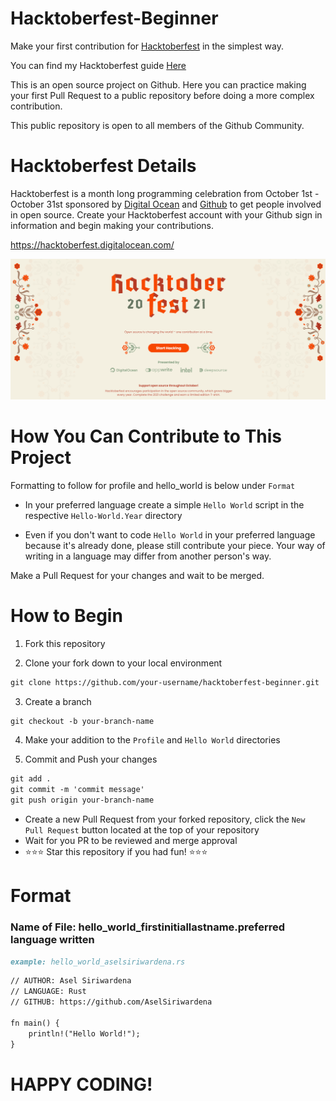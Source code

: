 # Hacktoberfest-Beginner
Make your first contribution for [Hacktoberfest](https://hacktoberfest.digitalocean.com) in the simplest way.

You can find my Hacktoberfest guide [Here](https://medium.com/@aselsiriwardena/what-is-hacktoberfest-how-to-get-a-free-t-shirt-9ff2344314c4)

This is an open source project on Github.  Here you can practice making your first Pull Request to a public repository before doing a more complex contribution.

This public repository is open to all members of the Github Community.

# Hacktoberfest Details
Hacktoberfest is a month long programming celebration from October 1st - October 31st sponsored by [Digital Ocean](https://www.digitalocean.com/) and [Github](https://github.com/blog/2433-celebrate-open-source-this-october-with-hacktoberfest) to get people involved in open source.  Create your Hacktoberfest account with your Github sign in information and begin making your contributions.

https://hacktoberfest.digitalocean.com/

![hacktoberfest_2020](https://github.com/AselSiriwardena/hacktoberfest-beginner/blob/master/images/hacktoberfest-2021.png?raw=true)

# How You Can Contribute to This Project
Formatting to follow for profile and hello_world is below under `Format`
- In your preferred language create a simple `Hello World` script in the respective `Hello-World.Year` directory

- Even if you don't want to code `Hello World` in your preferred language because it's already done, please still contribute your piece.  Your way of writing in a language may differ from another person's way.

Make a Pull Request for your changes and wait to be merged.

# How to Begin
1. Fork this repository

2. Clone your fork down to your local environment
```markdown
git clone https://github.com/your-username/hacktoberfest-beginner.git
```

3. Create a branch
```markdown
git checkout -b your-branch-name
```

4. Make your addition to the `Profile` and `Hello World` directories

5. Commit and Push your changes
```markdown
git add .
git commit -m 'commit message'
git push origin your-branch-name
```

- Create a new Pull Request from your forked repository, click the `New Pull Request` button located at the top of your repository
- Wait for you PR to be reviewed and merge approval
- :star::star::star: Star this repository if you had fun! :star::star::star:

# Format

### Name of File: hello_world_firstinitiallastname.preferred language written
```markdown
example: hello_world_aselsiriwardena.rs
```

```markdown
// AUTHOR: Asel Siriwardena
// LANGUAGE: Rust
// GITHUB: https://github.com/AselSiriwardena

fn main() {
    println!("Hello World!");
}
```

# HAPPY CODING!
